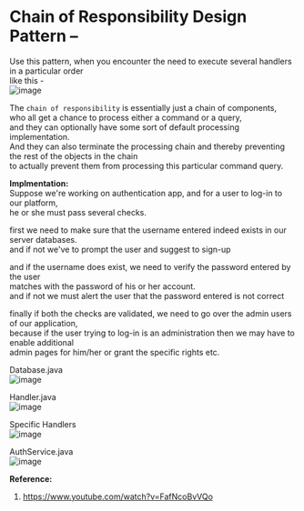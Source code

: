 # Chain of Responsibility Design Pattern – 

Use this pattern, when you encounter the need to execute several handlers in a particular order  
like this -  
![image](https://user-images.githubusercontent.com/26399543/152685580-cc3ece5d-6ddb-484f-a0bb-89cd3c575c85.png)  

The `chain of responsibility` is essentially just a chain of components,  
who all get a chance to process either a command or a query,  
and they can optionally have some sort of default processing implementation.  
And they can also terminate the processing chain and thereby preventing the rest of the objects in the chain  
to actually prevent them from processing this particular command query.  

**Implmentation:**  
Suppose we're working on authentication app, and for a user to log-in to our platform,  
he or she must pass several checks.  

first we need to make sure that the username entered indeed exists in our server databases.  
and if not we've to prompt the user and suggest to sign-up  

and if the username does exist, we need to verify the password entered by the user  
matches with the password of his or her account.  
and if not we must alert the user that the password entered is not correct  

finally if both the checks are validated, we need to go over the admin users of our application,  
because if the user trying to log-in is an administration then we may have to enable additional  
admin pages for him/her or grant the specific rights etc.  

Database.java  
![image](https://user-images.githubusercontent.com/26399543/152686417-6e60feb4-2f24-4dab-aba7-e6b575ca4aef.png)  

Handler.java  
![image](https://user-images.githubusercontent.com/26399543/152686453-eab44c2d-d5a7-477a-92d2-3805c5468d66.png)

Specific Handlers  
![image](https://user-images.githubusercontent.com/26399543/152686816-033eb045-49db-4ced-a1dd-5d5147bcea5e.png)  

AuthService.java  
![image](https://user-images.githubusercontent.com/26399543/152686868-34121104-7537-400b-ae84-616edc064e43.png)  

**Reference:**  
1. https://www.youtube.com/watch?v=FafNcoBvVQo


